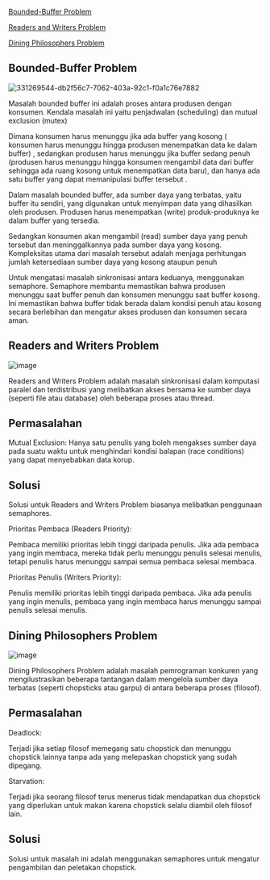 [Bounded-Buffer Problem](#bounded-buffer-problem)

[Readers and Writers Problem](#readers-and-writers-problem)

[Dining Philosophers Problem](#dining-philosophers-problem)




## Bounded-Buffer Problem

![331269544-db2f56c7-7062-403a-92c1-f0a1c76e7882](https://github.com/FahrudinTamimi/SysOP24-3123521002/assets/160558690/45c488a1-641a-4455-8cf3-85da8a08c38d)

Masalah bounded buffer ini adalah proses antara produsen dengan konsumen. Kendala masalah ini yaitu penjadwalan (scheduling) dan mutual exclusion (mutex) 

Dimana konsumen harus menunggu jika ada buffer yang kosong ( konsumen harus menunggu hingga produsen menempatkan data ke dalam buffer) , sedangkan produsen harus menunggu jika buffer sedang penuh (produsen harus menunggu hingga konsumen mengambil data dari buffer sehingga ada ruang kosong untuk menempatkan data baru), dan hanya ada satu buffer yang dapat memanipulasi buffer tersebut .

Dalam masalah bounded buffer, ada sumber daya yang terbatas, yaitu buffer itu sendiri, yang digunakan untuk menyimpan data yang dihasilkan oleh produsen. Produsen harus menempatkan (write) produk-produknya ke dalam buffer yang tersedia.

Sedangkan konsumen akan mengambil (read) sumber daya yang penuh tersebut dan meninggalkannya pada sumber daya yang kosong. Kompleksitas utama dari masalah tersebut adalah menjaga perhitungan jumlah ketersediaan sumber daya yang kosong ataupun penuh

Untuk mengatasi masalah sinkronisasi antara keduanya, menggunakan semaphore. Semaphore membantu memastikan bahwa produsen menunggu saat buffer penuh dan konsumen menunggu saat buffer kosong. Ini memastikan bahwa buffer tidak berada dalam kondisi penuh atau kosong secara berlebihan dan mengatur akses produsen dan konsumen secara aman.

## Readers and Writers Problem

![image](https://github.com/FahrudinTamimi/SysOP24-3123521002/assets/160558690/c9bf4f57-0628-43e3-be9f-5d8cbb310927)


Readers and Writers Problem adalah masalah sinkronisasi dalam komputasi paralel dan terdistribusi yang melibatkan akses bersama ke sumber daya (seperti file atau database) oleh beberapa proses atau thread.

## Permasalahan

Mutual Exclusion: Hanya satu penulis yang boleh mengakses sumber daya pada suatu waktu untuk menghindari kondisi balapan (race conditions) yang dapat menyebabkan data korup.

## Solusi

Solusi untuk Readers and Writers Problem biasanya melibatkan penggunaan semaphores.

Prioritas Pembaca (Readers Priority):

Pembaca memiliki prioritas lebih tinggi daripada penulis. Jika ada pembaca yang ingin membaca, mereka tidak perlu menunggu penulis selesai menulis, tetapi penulis harus menunggu sampai semua pembaca selesai membaca.

Prioritas Penulis (Writers Priority):

Penulis memiliki prioritas lebih tinggi daripada pembaca. Jika ada penulis yang ingin menulis, pembaca yang ingin membaca harus menunggu sampai penulis selesai menulis.

## Dining Philosophers Problem

![image](https://github.com/FahrudinTamimi/SysOP24-3123521002/assets/160558690/e7f4874d-8115-4134-a718-10ac6403a8d0)


Dining Philosophers Problem adalah masalah pemrograman konkuren yang mengilustrasikan beberapa tantangan dalam mengelola sumber daya terbatas (seperti chopsticks atau garpu) di antara beberapa proses (filosof).

## Permasalahan

Deadlock: 

Terjadi jika setiap filosof memegang satu chopstick dan menunggu chopstick lainnya tanpa ada yang melepaskan chopstick yang sudah dipegang.

Starvation: 

Terjadi jika seorang filosof terus menerus tidak mendapatkan dua chopstick yang diperlukan untuk makan karena chopstick selalu diambil oleh filosof lain.

## Solusi

Solusi untuk masalah ini adalah menggunakan semaphores untuk mengatur pengambilan dan peletakan chopstick.


